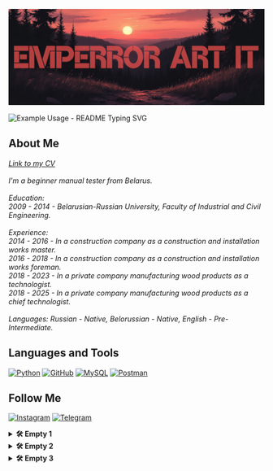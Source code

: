 [![Header](https://github.com/Emperror-Art-IT/Emperror-Art-IT/blob/main/assets/ae70cf08e2711f08af01aef1b6231df_4-fotor-20250910122240.png)](https://www.instagram.com/emperrorart/)

<p align="left">
  <img src="https://readme-typing-svg.demolab.com/?lines=There will be something written here.;Some day.;But I don't know when yet.&font=Fira%20Code&left=true&width=500&height=30&duration=1000&pause=200" alt="Example Usage - README Typing SVG">
</p>

## About Me

<em style="font-style: italic;">
<a href="https://hh.ru/resume/de663738ff0ed1a3f10039ed1f4a494e58484f" target="_blank" rel="noopener noreferrer">Link to my CV</a> <br>
<br>
I'm a beginner manual tester from Belarus</a>.<br>
<br>
Education:<br>
2009 - 2014 - Belarusian-Russian University, Faculty of Industrial and Civil Engineering.<br>
<br>
Experience:<br>
2014 - 2016 - In a construction company as a construction and installation works master.<br>
2016 - 2018 - In a construction company as a construction and installation works foreman.<br>
2018 - 2023 - In a private company manufacturing wood products as a technologist.<br>
2018 - 2025 - In a private company manufacturing wood products as a chief technologist.<br>
<br>
Languages: Russian - Native, Belorussian - Native, English - Pre-Intermediate.<br>
</em>

## Languages and Tools
[![Python](https://img.shields.io/badge/-Python-000000?style=for-the-badge&logo=Python&logoColor=ffffff)](https://www.python.org)
[![GitHub](https://img.shields.io/badge/-GitHub-000000?style=for-the-badge&logo=GitHub&logoColor=ffffff)](https://github.com/Emperror-Art-IT)
[![MySQL](https://img.shields.io/badge/-MySQL-000000?style=for-the-badge&logo=MySQL&logoColor=00618b)](https://www.mysql.com/)
[![Postman](https://img.shields.io/badge/-Postman-000000?style=for-the-badge&logo=Postman&logoColor=fe6e21)](https://postman.com)

## Follow Me
[![Instagram](https://img.shields.io/badge/-Instagram-000000?style=for-the-badge&logo=Instagram&logoColor=fd0964)](https://www.instagram.com/emperrorart/)
[![Telegram](https://img.shields.io/badge/-Telegram-000000?style=for-the-badge&logo=Telegram&logoColor=0395dd)](https://t.me/emperrorart)

<details>
  <summary><b>🛠️ Empty 1</b></summary>
  <br>
  <em style="font-style: italic;">It says it's empty...</em>
</details>

<details>
  <summary><b>🛠️ Empty 2</b></summary>
  <br>
  <em style="font-style: italic;">And here too it is empty.</em>
</details>

<details>
  <summary><b>🛠️ Empty 3</b></summary>
  <br>
  <em style="font-style: italic;">Yes, yes, and here too!</em>
</details>


  